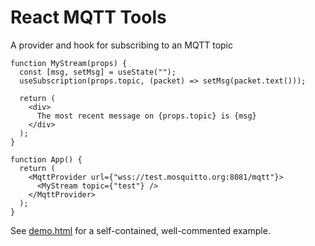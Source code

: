 # React MQTT Tools

A provider and hook for subscribing to an MQTT topic

```tsx
function MyStream(props) {
  const [msg, setMsg] = useState("");
  useSubscription(props.topic, (packet) => setMsg(packet.text()));

  return (
    <div>
      The most recent message on {props.topic} is {msg}
    </div>
  );
}

function App() {
  return (
    <MqttProvider url={"wss://test.mosquitto.org:8081/mqtt"}>
      <MyStream topic={"test"} />
    </MqttProvider>
  );
}
```

See [demo.html](demo.html) for a self-contained, well-commented example.
